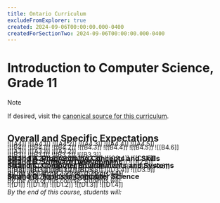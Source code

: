 ```yaml
---
title: Ontario Curriculum
excludeFromExplorer: true
created: 2024-09-06T00:00:00.000-0400
createdForSectionTwo: 2024-09-06T00:00:00.000-0400
---
```

# Introduction to Computer Science, Grade 11

> [!NOTE]
> If desired, visit the [canonical source for this curriculum](https://www.edu.gov.on.ca/eng/curriculum/secondary/computer10to12_2008.pdf#page=41).

## Overall and Specific Expectations

### Strand A. Programming Concepts and Skills
*By the end of this course, students will:* 

<h3 id="a1" style="margin-top: 0rem !important; margin-bottom: -3rem !important"><a href="#a1"></a></h3>

![[A1]]
![[A1.1]]
![[A1.2]]
![[A1.3]]
![[A1.4]]
![[A1.5]]
![[A1.6]]

<h3 id="a2" style="margin-top: 0rem !important; margin-bottom: -3rem !important"><a href="#a2"></a></h3>

![[A2]]
![[A2.1]]
![[A2.2]]
![[A2.3]]

<h3 id="a3" style="margin-top: 0rem !important; margin-bottom: -3rem !important"><a href="#a3"></a></h3>

![[A3]]
![[A3.1]]
![[A3.2]]

<h3 id="a4" style="margin-top: 0rem !important; margin-bottom: -3rem !important"><a href="#a4"></a></h3>

![[A4]]
![[A4.1]]
![[A4.2]]
![[A4.3]]
![[A4.4]]
![[A4.5]]

### Strand B. Software Development
*By the end of this course, students will:* 

<h3 id="b1" style="margin-top: 0rem !important; margin-bottom: -3rem !important"><a href="#b1"></a></h3>

![[B1]]
![[B1.1]]
![[B1.2]]
![[B1.3]]

<h3 id="b2" style="margin-top: 0rem !important; margin-bottom: -3rem !important"><a href="#b2"></a></h3>

![[B2]]
![[B2.1]]
![[B2.2]]
![[B2.3]]
![[B2.4]]
![[B2.5]]

<h3 id="b3" style="margin-top: 0rem !important; margin-bottom: -3rem !important"><a href="#b3"></a></h3>

![[B3]]
![[B3.1]]
![[B3.2]]
![[B3.3]]

<h3 id="b4" style="margin-top: 0rem !important; margin-bottom: -3rem !important"><a href="#b4"></a></h3>

![[B4]]
![[B4.1]]
![[B4.2]]
![[B4.3]]
![[B4.4]]
![[B4.5]]
![[B4.6]]

### Strand C. Computer Environments and Systems
*By the end of this course, students will:* 

<h3 id="c1" style="margin-top: 0rem !important; margin-bottom: -3rem !important"><a href="#c1"></a></h3>

![[C1]]
![[C1.1]]
![[C1.2]]
![[C1.3]]
![[C1.4]]

<h3 id="c2" style="margin-top: 0rem !important; margin-bottom: -3rem !important"><a href="#c2"></a></h3>

![[C2]]
![[C2.1]]
![[C2.2]]
![[C2.3]]

<h3 id="c3" style="margin-top: 0rem !important; margin-bottom: -3rem !important"><a href="#c3"></a></h3>

![[C3]]
![[C3.1]]
![[C3.2]]
![[C3.3]]
![[C3.4]]
![[C3.5]]

### Strand D. Topics in Computer Science
*By the end of this course, students will:* 

<h3 id="d1" style="margin-top: 0rem !important; margin-bottom: -3rem !important"><a href="#d1"></a></h3>

![[D1]]
![[D1.1]]
![[D1.2]]
![[D1.3]]
![[D1.4]]

<h3 id="d2" style="margin-top: 0rem !important; margin-bottom: -3rem !important"><a href="#d2"></a></h3>

![[D2]]
![[D2.1]]
![[D2.2]]
![[D2.3]]

<h3 id="d3" style="margin-top: 0rem !important; margin-bottom: -3rem !important"><a href="#d3"></a></h3>

![[D3]]
![[D3.1]]
![[D3.2]]
![[D3.3]]
![[D3.4]]
![[D3.5]]

